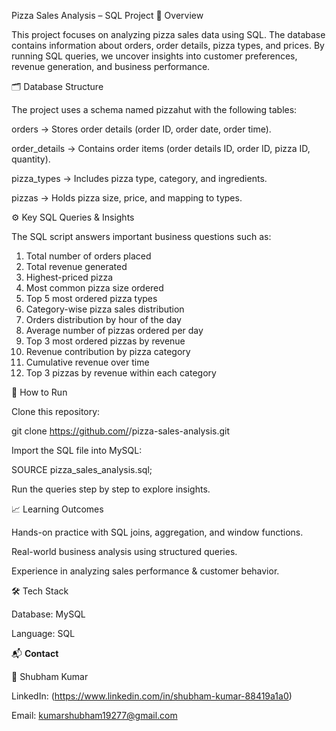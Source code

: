 Pizza Sales Analysis – SQL Project
📌 Overview

This project focuses on analyzing pizza sales data using SQL. The database contains information about orders, order details, pizza types, and prices. By running SQL queries, we uncover insights into customer preferences, revenue generation, and business performance.

🗂️ Database Structure

The project uses a schema named pizzahut with the following tables:

orders → Stores order details (order ID, order date, order time).

order_details → Contains order items (order details ID, order ID, pizza ID, quantity).

pizza_types → Includes pizza type, category, and ingredients.

pizzas → Holds pizza size, price, and mapping to types.

⚙️ Key SQL Queries & Insights

The SQL script answers important business questions such as:

1. Total number of orders placed
2. Total revenue generated
3. Highest-priced pizza
4. Most common pizza size ordered
5. Top 5 most ordered pizza types
6. Category-wise pizza sales distribution
7. Orders distribution by hour of the day
8. Average number of pizzas ordered per day
9. Top 3 most ordered pizzas by revenue
10. Revenue contribution by pizza category
11. Cumulative revenue over time
12. Top 3 pizzas by revenue within each category

🚀 How to Run

Clone this repository:

git clone https://github.com/<your-username>/pizza-sales-analysis.git


Import the SQL file into MySQL:

SOURCE pizza_sales_analysis.sql;


Run the queries step by step to explore insights.

📈 Learning Outcomes

Hands-on practice with SQL joins, aggregation, and window functions.

Real-world business analysis using structured queries.

Experience in analyzing sales performance & customer behavior.

🛠️ Tech Stack

Database: MySQL

Language: SQL

📬 **Contact**

👤 Shubham Kumar

LinkedIn: (https://www.linkedin.com/in/shubham-kumar-88419a1a0)

Email: kumarshubham19277@gmail.com
